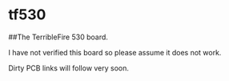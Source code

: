 # tf530

##The TerribleFire 530 board.

I have not verified this board so please assume it does not work. 

Dirty PCB links will follow very soon.

